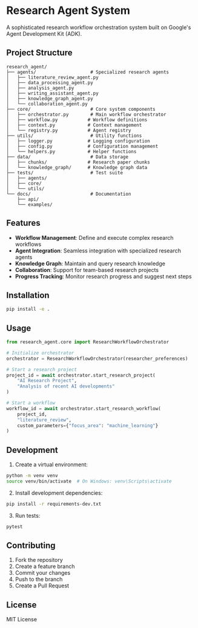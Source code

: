# Research Agent System

A sophisticated research workflow orchestration system built on Google's Agent Development Kit (ADK).

## Project Structure

```
research_agent/
├── agents/                    # Specialized research agents
│   ├── literature_review_agent.py
│   ├── data_processing_agent.py
│   ├── analysis_agent.py
│   ├── writing_assistant_agent.py
│   ├── knowledge_graph_agent.py
│   └── collaboration_agent.py
├── core/                      # Core system components
│   ├── orchestrator.py        # Main workflow orchestrator
│   ├── workflow.py           # Workflow definitions
│   ├── context.py            # Context management
│   └── registry.py           # Agent registry
├── utils/                     # Utility functions
│   ├── logger.py             # Logging configuration
│   ├── config.py             # Configuration management
│   └── helpers.py            # Helper functions
├── data/                      # Data storage
│   ├── chunks/               # Research paper chunks
│   └── knowledge_graph/      # Knowledge graph data
├── tests/                     # Test suite
│   ├── agents/
│   ├── core/
│   └── utils/
└── docs/                      # Documentation
    ├── api/
    └── examples/
```

## Features

- **Workflow Management**: Define and execute complex research workflows
- **Agent Integration**: Seamless integration with specialized research agents
- **Knowledge Graph**: Maintain and query research knowledge
- **Collaboration**: Support for team-based research projects
- **Progress Tracking**: Monitor research progress and suggest next steps

## Installation

```bash
pip install -e .
```

## Usage

```python
from research_agent.core import ResearchWorkflowOrchestrator

# Initialize orchestrator
orchestrator = ResearchWorkflowOrchestrator(researcher_preferences)

# Start a research project
project_id = await orchestrator.start_research_project(
    "AI Research Project",
    "Analysis of recent AI developments"
)

# Start a workflow
workflow_id = await orchestrator.start_research_workflow(
    project_id,
    "literature_review",
    custom_parameters={"focus_area": "machine_learning"}
)
```

## Development

1. Create a virtual environment:
```bash
python -m venv venv
source venv/bin/activate  # On Windows: venv\Scripts\activate
```

2. Install development dependencies:
```bash
pip install -r requirements-dev.txt
```

3. Run tests:
```bash
pytest
```

## Contributing

1. Fork the repository
2. Create a feature branch
3. Commit your changes
4. Push to the branch
5. Create a Pull Request

## License

MIT License
